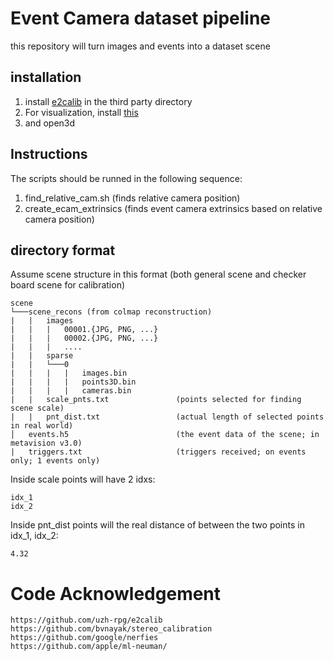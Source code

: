 # Event Camera dataset pipeline

this repository will turn images and events into a dataset scene


## installation
1) install [e2calib](https://github.com/uzh-rpg/e2calib) in the third party directory
2) For visualization, install [this](https://github.com/Goulustis/exviz)
3) and open3d

## Instructions
The scripts should be runned in the following sequence:
1) find_relative_cam.sh  (finds relative camera position)
2) create_ecam_extrinsics (finds event camera extrinsics based on relative camera position)


## directory format
Assume scene structure in this format (both general scene and checker board scene for calibration)
```
scene
└───scene_recons (from colmap reconstruction)
|   |   images
|   |   |   00001.{JPG, PNG, ...}
|   |   |   00002.{JPG, PNG, ...}
|   |   |   ....
|   |   sparse
|   |   └───0
|   |   |   |   images.bin
|   |   |   |   points3D.bin
|   |   |   |   cameras.bin
|   |   scale_pnts.txt               (points selected for finding scene scale)
|   |   pnt_dist.txt                 (actual length of selected points in real world)
│   events.h5                        (the event data of the scene; in metavision v3.0)
|   triggers.txt                     (triggers received; on events only; 1 events only)
```

Inside scale points will have 2 idxs:
```
idx_1
idx_2 
```

Inside pnt_dist points will the real distance of between the two points in idx_1, idx_2:
```
4.32
```

# Code Acknowledgement
```
https://github.com/uzh-rpg/e2calib
https://github.com/bvnayak/stereo_calibration
https://github.com/google/nerfies
https://github.com/apple/ml-neuman/
```
